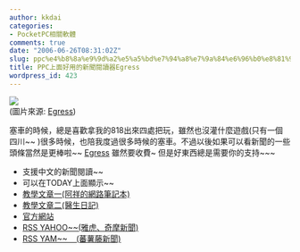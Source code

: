 ```yaml
---
author: kkdai
categories:
- PocketPC相關軟體
comments: true
date: "2006-06-26T08:31:02Z"
slug: ppc%e4%b8%8a%e9%9d%a2%e5%a5%bd%e7%94%a8%e7%9a%84%e6%96%b0%e8%81%9e%e9%96%b1%e8%ae%80%e5%99%a8egress
title: PPC上面好用的新聞閱讀器Egress
wordpress_id: 423
---
```


[![](http://www.garishkernels.net/images/egress/Animation.gif)](http://www.garishkernels.net/egress.html)  
(圖片來源: [Egress](http://www.garishkernels.net/egress.html))

塞車的時候，總是喜歡拿我的818出來四處把玩，雖然也沒灌什麼遊戲(只有一個四川~~ )很多時候，也陪我度過很多時候的塞車。不過以後如果可以看新聞的一些頭條當然是更棒啦~~ [Egress](http://www.garishkernels.net/egress.html) 雖然要收費~ 但是好東西總是需要你的支持~~~ 

  * 支援中文的新聞閱讀~~
  * 可以在TODAY上面顯示~~
  * [教學文章一(阿祥的網路筆記本)](http://www.axiang.idv.tw/MyBlog/index.php/index.php?p=78)
  * [教學文章二(醫生日記)](http://macao_surgery.mysinablog.com/index.php?op=ViewArticle&articleId=185177)
  * [官方網站](http://www.garishkernels.net/egress.html)
  * [RSS YAHOO~~(雅虎、奇摩新聞)](http://tw.news.yahoo.com/rss/index.html)
  * [RSS YAM~~    (蕃薯藤新聞)](http://news.yam.com/rss_1.html)
